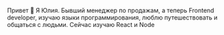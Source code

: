 Привет 👋 Я Юлия.
Бывший менеджер по продажам, а теперь Frontend developer, изучаю языки программирования, люблю путешествовать и общаться с людьми.
Сейчас изучаю React и Node


